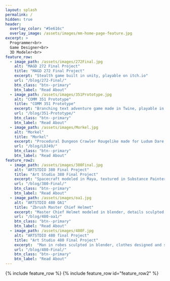```yaml
---
layout: splash
permalink: /
hidden: true
header:
  overlay_color: "#5e616c"
  overlay_image: /assets/images/mm-home-page-feature.jpg
excerpt: >
  Programmer<br>
  Game Designer<br>
  3D Modeler<br>
feature_row:
  - image_path: /assets/images/272Final.jpg
    alt: "MAGD 272 Final Project"
    title: "MAGD 272 Final Project"
    excerpt: "Stealth game built in unity, playable on itch.io"
    url: "/blog/272-Final/"
    btn_class: "btn--primary"
    btn_label: "Read About"
  - image_path: /assets/images/351Prototype.jpg
    alt: "COMM 351 Prototype"
    title: "COMM 351 Prototype"
    excerpt: "Branching text adventure game made in Twine, playable in html"
    url: "/blog/351-Prototype/"
    btn_class: "btn--primary"
    btn_label: "Read About"
  - image_path: /assets/images/Morkel.jpg
    alt: "Morkel"
    title: "Morkel"
    excerpt: "Procedural Dungeon Crawler Rougelike made for Ludum Dare 49"
    url: "/blog/LDJ49/"
    btn_class: "btn--primary"
    btn_label: "Read About"  
feature_row2:
  - image_path: /assets/images/380Final.jpg
    alt: "ARTSTDIO 380 Final Project"
    title: "Art Studio 380 Final Project"
    excerpt: "Spacecraft modeled in Maya, textured in Substance Painter, rendered in Blender Cycles"
    url: "/blog/380-Final/"
    btn_class: "btn--primary"
    btn_label: "Read About"
  - image_path: /assets/images/oa1.jpg
    alt: "ARTSTDIO 480 OA1"
    title: "Zbrush Master Chief Helmet"
    excerpt: "Master Chief Helmet modeled in blender, details sculpted in Zbrush"
    url: "/blog/480-oa1/"
    btn_class: "btn--primary"
    btn_label: "Read About"
  - image_path: /assets/images/480F.jpg
    alt: "ARTSTDIO 480 final Project"
    title: "Art Studio 480 Final Project"
    excerpt:  "Man in robes sculpted in blender, clothes designed and simulated in Marvelous Designer"
    url: "/blog/480-Final/"
    btn_class: "btn--primary"
    btn_label: "Read About"
---
```



{% include feature_row %}
{% include feature_row id="feature_row2" %}
